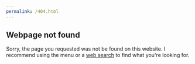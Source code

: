 ```yaml
---
permalink: /404.html
---
```


## Webpage not found

Sorry, the page you requested was not be found on this website. I recommend using the menu or a [web search](https://www.google.com/search?q=site%3Aporcheron.uk+) to find what you're looking for.